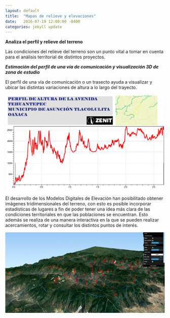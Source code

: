 ```yaml
---
layout: default
title:  "Mapas de relieve y elevaciones"
date:   2016-07-19 12:00:00 -0400
categories: jekyll update
---
```

<strong>Analiza el perfil y relieve del terreno</strong>

Las condiciones del relieve del terreno son un punto vital a tomar en cuenta para el análisis territorial de distintos proyectos.

<strong><em>Estimación del perfil de una vía de comunicación y visualización 3D de zona de estudio</em></strong>

El perfil de una vía de comunicación o un trasecto ayuda a visualizar y ubicar las distintas variaciones de altura a lo largo del trayecto.

<img src="/images/post/mexico/PERFIL DE ALTURA.png" width="900">

El desarrollo de los Modelos Digitales de Elevación han posibilitado obtener imágenes tridimensionales del terreno, con esto es posible incorporar estadísticas de lugares a fin de poder tener una idea más clara de las condiciones territoriales en que las poblaciones se encuentran. Esto además se realiza de una manera interactiva en la que se pueden realizar acercamientos, rotar y consultar los distintos puntos de interés. 

<img src="/images/post/oaxaca/Mapa 3D.png" width="900">





